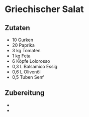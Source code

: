 # Griechischer Salat

## Zutaten
* 10 Gurken
* 20 Paprika
* 3 kg Tomaten
* 1 kg Feta
* 6 Köpfe Lolorosso
* 0,3 L Balsamico Essig
* 0,6 L Olivenöl
* 0,5 Tuben Senf

## Zubereitung

*
*
